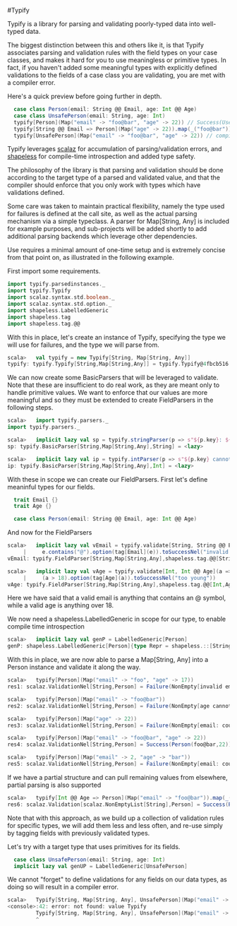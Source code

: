 #Typify

Typify is a library for parsing and validating poorly-typed data into well-typed data.

The biggest distinction between this and others like it, is that Typify associates parsing and validation
rules with the field types on your case classes, and makes it hard for you to use meaningless or primitive
types. In fact, if you haven't added some meaningful types with explicitly defined validations to the
fields of a case class you are validating, you are met with a compiler error.

Here's a quick preview before going further in depth.

```scala
  case class Person(email: String @@ Email, age: Int @@ Age)
  case class UnsafePerson(email: String, age: Int)
  typify[Person](Map("email" -> "foo@bar", "age" -> 22)) // Success(User)
  typify[String @@ Email => Person](Map("age" -> 22)).map(_("foo@bar")) // Success(User)
  typify[UnsafePerson](Map("email" -> "foo@bar", "age" -> 22)) // compile error
```

Typify leverages [scalaz](https://github.com/scalaz/scalaz) for accumulation of parsing/validation errors,
and [shapeless](https://github.com/milessabin/shapeless) for compile-time introspection and added type safety.

The philosophy of the library is that parsing and validation should be done according to the target type of a
parsed and validated value, and that the compiler should enforce that you only work with types which have
validations defined.

Some care was taken to maintain practical flexibility, namely the type used for failures is defined
at the call site, as well as the actual parsing mechanism via a simple typeclass.
A parser for Map[String, Any] is included for example purposes, and sub-projects will be added
shortly to add additional parsing backends which leverage other dependencies.

Use requires a minimal amount of one-time setup and is extremely concise from that point on, as illustrated in the
following example.

First import some requirements.

```scala
import typify.parsedinstances._
import typify.Typify
import scalaz.syntax.std.boolean._
import scalaz.syntax.std.option._
import shapeless.LabelledGeneric
import shapeless.tag
import shapeless.tag.@@
```

With this in place, let's create an instance of Typify, specifying the type we will use for failures, and the
type we will parse from.

```scala
scala>   val typify = new Typify[String, Map[String, Any]]
typify: typify.Typify[String,Map[String,Any]] = typify.Typify@4fbcb516
```

We can now create some BasicParsers that will be leveraged to validate. Note that these are insufficient to do
real work, as they are meant only to handle primitive values. We want to enforce that our values are more
meaningful and so they must be extended to create FieldParsers in the following steps.

```scala
scala>   import typify.parsers._
import typify.parsers._

scala>   implicit lazy val sp = typify.stringParser(p => s"${p.key}: ${p.error}")
sp: typify.BasicParser[String,Map[String,Any],String] = <lazy>

scala>   implicit lazy val ip = typify.intParser(p => s"${p.key} cannot be parsed as int")
ip: typify.BasicParser[String,Map[String,Any],Int] = <lazy>
```

With these in scope we can create our FieldParsers. First let's define meaninful types for our fields.

```scala
  trait Email {}
  trait Age {}

  case class Person(email: String @@ Email, age: Int @@ Age)
```

And now for the FieldParsers

```scala
scala>   implicit lazy val vEmail = typify.validate[String, String @@ Email]((e: String) =>
     |     e.contains("@").option(tag[Email](e)).toSuccessNel("invalid email"))
vEmail: typify.FieldParser[String,Map[String,Any],shapeless.tag.@@[String,Email]] = <lazy>

scala>   implicit lazy val vAge = typify.validate[Int, Int @@ Age](a =>
     |     (a > 18).option(tag[Age](a)).toSuccessNel("too young"))
vAge: typify.FieldParser[String,Map[String,Any],shapeless.tag.@@[Int,Age]] = <lazy>
```

Here we have said that a valid email is anything that contains an @ symbol, while a valid age is anything over 18.

We now need a shapeless.LabelledGeneric in scope for our type, to enable compile time introspection

```scala
scala>   implicit lazy val genP = LabelledGeneric[Person]
genP: shapeless.LabelledGeneric[Person]{type Repr = shapeless.::[String with shapeless.tag.Tagged[Email] with shapeless.labelled.KeyTag[Symbol with shapeless.tag.Tagged[String("email")],String with shapeless.tag.Tagged[Email]],shapeless.::[Int with shapeless.tag.Tagged[Age] with shapeless.labelled.KeyTag[Symbol with shapeless.tag.Tagged[String("age")],Int with shapeless.tag.Tagged[Age]],shapeless.HNil]]} = <lazy>
```


With this in place, we are now able to parse a Map[String, Any] into a Person instance and validate it along the way.

```scala
scala>   typify[Person](Map("email" -> "foo", "age" -> 17))
res1: scalaz.ValidationNel[String,Person] = Failure(NonEmpty[invalid email,too young])

scala>   typify[Person](Map("email" -> "foo@bar"))
res2: scalaz.ValidationNel[String,Person] = Failure(NonEmpty[age cannot be parsed as int])

scala>   typify[Person](Map("age" -> 22))
res3: scalaz.ValidationNel[String,Person] = Failure(NonEmpty[email: could not parse])

scala>   typify[Person](Map("email" -> "foo@bar", "age" -> 22))
res4: scalaz.ValidationNel[String,Person] = Success(Person(foo@bar,22))

scala>   typify[Person](Map("email" -> 2, "age" -> "bar"))
res5: scalaz.ValidationNel[String,Person] = Failure(NonEmpty[email: could not parse,age cannot be parsed as int])
```

If we have a partial structure and can pull remaining values from elsewhere, partial parsing is also supported

```scala
scala>   typify[Int @@ Age => Person](Map("email" -> "foo@bar")).map(_(tag[Age](25)))
res6: scalaz.Validation[scalaz.NonEmptyList[String],Person] = Success(Person(foo@bar,25))
```

Note that with this approach, as we build up a collection of validation rules for specific types, we will add them
less and less often, and re-use simply by tagging fields with previously validated types.

Let's try with a target type that uses primitives for its fields.

```scala
  case class UnsafePerson(email: String, age: Int)
  implicit lazy val genUP = LabelledGeneric[UnsafePerson]
```

We cannot "forget" to define validations for any fields on our data types, as doing so will result in a
compiler error.

```scala
scala>   Typify[String, Map[String, Any], UnsafePerson](Map("email" -> "foo@bar", "age" -> 22))
<console>:42: error: not found: value Typify
         Typify[String, Map[String, Any], UnsafePerson](Map("email" -> "foo@bar", "age" -> 22))
         ^
```
